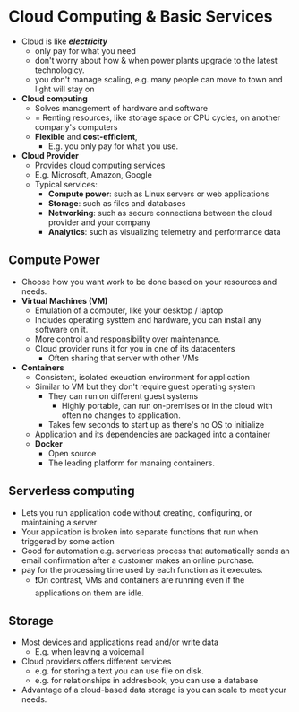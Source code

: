 # Cloud Computing & Basic Services

- Cloud is like ***electricity***
  - only pay for what you need
  - don't worry about how & when power plants upgrade to the latest technologicy.
  - you don't manage scaling, e.g. many people can move to town and light will stay on
- **Cloud computing**
  - Solves management of hardware and software
  - = Renting resources, like storage space or CPU cycles, on another company's computers
  - **Flexible** and **cost-efficient**,
    - E.g. you only pay for what you use.
- **Cloud Provider**
  - Provides cloud computing services
  - E.g. Microsoft, Amazon, Google
  - Typical services:
    - **Compute power**: such as Linux servers or web applications
    - **Storage**: such as files and databases
    - **Networking**: such as secure connections between the cloud provider and your company
    - **Analytics**: such as visualizing telemetry and performance data

## Compute Power

- Choose how you want work to be done based on your resources and needs.
- **Virtual Machines (VM)**
  - Emulation of a computer, like your desktop / laptop
  - Includes operating systtem and hardware, you can install any software on it.
  - More control and responsibility over maintenance.
  - Cloud provider runs it for you in one of its datacenters
    - Often sharing that server with other VMs
- **Containers**
  - Consistent, isolated exeuction environment for application
  - Similar to VM but they don't require guest operating system
    - They can run on different guest systems
      - Highly portable, can run on-premises or in the cloud with often no changes to application.
    - Takes few seconds to start up as there's no OS to initialize
  - Application and its dependencies are packaged into a container
  - **Docker**
    - Open source
    - The leading platform for manaing containers.

## Serverless computing

- Lets you run application code without creating, configuring, or maintaining a server
- Your application is broken into separate functions that run when triggered by some action
- Good for automation e.g. serverless process that automatically sends an email confirmation after a customer makes an online purchase.
- pay for the processing time used by each function as it executes.
  - ❗On contrast, VMs and containers are running even if the applications on them are idle.

## Storage

- Most devices and applications read and/or write data
  - E.g. when leaving a voicemail
- Cloud providers offers different services
  - e.g. for storing a text you can use file on disk.
  - e.g. for relationships in addresbook, you can use a database
- Advantage of a cloud-based data storage is you can scale to meet your needs.
